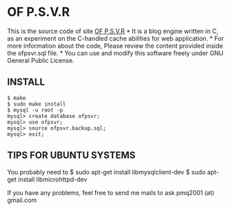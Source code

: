 # OF P.S.V.R

This is the source code of site [OF P.S.V.R](http://blog.ofpsvr.org)
	* It is a blog engine written in C, as an experiment on the C-handled cache abilities for web application.
	* For more information about the code, Please review the content provided inside the ofpsvr.sql file.
	* You can use and modify this software freely under GNU General Public License.


## INSTALL

	$ make
	$ sudo make install
	$ mysql -u root -p
	mysql> create database ofpsvr;
	mysql> use ofpsvr;
	mysql> source ofpsvr.backup.sql;
	mysql> exit;



## TIPS FOR UBUNTU SYSTEMS
You probably need to
	$ sudo apt-get install libmysqlclient-dev
	$ sudo apt-get install libmicrohttpd-dev

If you have any problems, feel free to send me mails to ask
pmq2001 (at) gmail.com
